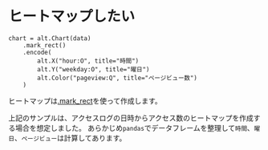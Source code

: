 # ヒートマップしたい

```console
chart = alt.Chart(data)
    .mark_rect()
    .encode(
        alt.X("hour:O", title="時間")
        alt.Y("weekday:O", title="曜日")
        alt.Color("pageview:Q", title="ページビュー数")
    )
```

ヒートマップは[.mark_rect](https://altair-viz.github.io/user_guide/marks/rect.html)を使って作成します。

上記のサンプルは、アクセスログの日時からアクセス数のヒートマップを作成する場合を想定しました。
あらかじめ``pandas``でデータフレームを整理して``時間``、``曜日``、``ページビュー``は計算してあります。
